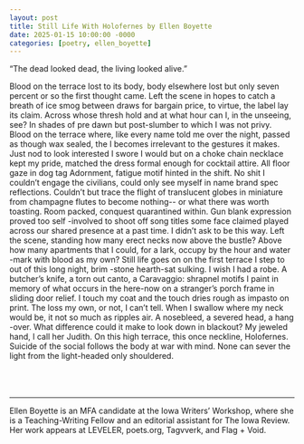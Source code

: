 ```yaml
---
layout: post
title: Still Life With Holofernes by Ellen Boyette
date: 2025-01-15 10:00:00 -0000
categories: [poetry, ellen_boyette]
---
```

<div class="poem">
 “The dead looked dead, the living looked alive.”

Blood on the terrace lost
<span class="indent-2">to its body, body elsewhere</span>
<span class="indent-2">lost but only seven percent or so</span>
the first thought came. Left
<span class="indent-2">the scene in hopes to catch a breath</span>
<span class="indent-2">of ice smog between draws</span>
for bargain price, to virtue, the label
<span class="indent-2">lay its claim. Across whose thresh</span>
<span class="indent-2">hold and at what hour can I,</span>
in the unseeing, see? In shades of pre
<span class="indent-2">dawn but post-slumber to which</span>
<span class="indent-2">I was not privy. Blood on the terrace</span>
where, like every name told me over
<span class="indent-2">the night, passed as though wax</span>
<span class="indent-2">sealed, the I becomes irrelevant</span>
to the gestures it makes. Just nod to look
<span class="indent-2">interested I swore I would</span>
<span class="indent-2">but on a choke chain necklace</span>
kept my pride, matched the dress
<span class="indent-2">formal enough for cocktail attire.</span>
<span class="indent-2">All floor gaze in dog tag</span>
Adornment, fatigue motif hinted
<span class="indent-2">in the shift. No shit I couldn’t</span>
<span class="indent-2">engage the civilians, could only</span>
see myself in name brand spec
<span class="indent-2">reflections. Couldn’t but trace</span>
<span class="indent-2">the flight of translucent globes</span>
in miniature from champagne flutes
<span class="indent-2">to become nothing-- or what</span>
<span class="indent-2">there was worth toasting. Room</span>
packed, conquest quarantined within. Gun
<span class="indent-2"> blank expression proved too self</span>
<span class="indent-2">-involved to shoot off song titles</span>
some face claimed played across
<span class="indent-2">our shared presence at a past time.</span>
<span class="indent-2">I didn’t ask to be this way. Left the scene,</span>
standing how many erect necks now
<span class="indent-2">above the bustle? Above how many</span>
<span class="indent-2">apartments that I could, for a lark,</span>
occupy by the hour and water
<span class="indent-2">-mark with blood as my own? Still</span>
<span class="indent-2">life goes on on the first terrace</span>
I step to out of this long night, brim
<span class="indent-2">-stone hearth-sat sulking. I wish I had</span>
<span class="indent-2">a robe. A butcher’s knife, a torn out</span>
canto, a Caravaggio: shrapnel
<span class="indent-2">motifs I paint in memory of what occurs</span>
<span class="indent-2">in the here-now on a stranger’s porch</span>
frame in sliding door relief. I touch
<span class="indent-2">my coat and the touch dries rough</span>
<span class="indent-2">as impasto on print. The loss</span>
my own, or not, I can’t tell. When
<span class="indent-2">I swallow where my neck would be,</span>
<span class="indent-2">it not so much as ripples air.</span>
A nosebleed, a severed head, a hang
<span class="indent-2">-over. What difference could it make</span>
<span class="indent-2">to look down in blackout?</span>
My jeweled hand, I call her Judith.
<span class="indent-2">On this high terrace, this once</span>
<span class="indent-2">neckline, Holofernes. Suicide</span>
of the social follows the body at war
<span class="indent-2">with mind. None can sever the light</span>
<span class="indent-2">from the light-headed only shouldered.</span>
<br><br>
<br><br>
<hr>
Ellen Boyette is an MFA candidate at the Iowa Writers’ Workshop, where she is a Teaching-Writing Fellow and an editorial assistant for The Iowa Review. Her work appears at LEVELER, poets.org, Tagvverk, and Flag + Void.
